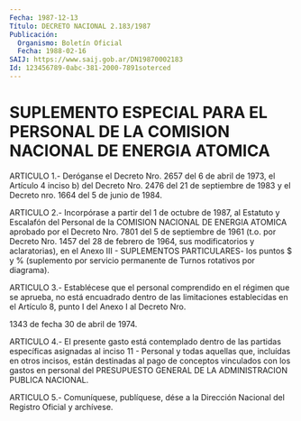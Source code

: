 ```yaml
---
Fecha: 1987-12-13
Título: DECRETO NACIONAL 2.183/1987
Publicación:
  Organismo: Boletín Oficial
  Fecha: 1988-02-16
SAIJ: https://www.saij.gob.ar/DN19870002183
Id: 123456789-0abc-381-2000-7891soterced
---
```

# SUPLEMENTO ESPECIAL PARA EL PERSONAL DE LA COMISION NACIONAL DE ENERGIA ATOMICA

<a id="1"></a>
ARTICULO  1.-  Deróganse  el  Decreto  Nro.  2657 del 6 de abril de 1973,  el  Artículo 4 inciso b) del Decreto Nro.  2476  del  21  de septiembre de  1983  y el Decreto nro. 1664 del 5 de junio de 1984.

<a id="2"></a>
ARTICULO  2.-  Incorpórase  a  partir  del 1 de octubre de 1987, al Estatuto  y  Escalafón  del  Personal de la  COMISION  NACIONAL  DE ENERGIA  ATOMICA  aprobado  por el  Decreto  Nro.  7801  del  5  de septiembre de 1961 (t.o. por  Decreto  Nro.  1457 del 28 de febrero de  1964, sus modificatorios y aclaratorias), en  el  Anexo  III  - SUPLEMENTOS   PARTICULARES-  los  puntos  $  y  %  (suplemento  por servicio permanente de Turnos rotativos por diagrama).

<a id="3"></a>
ARTICULO  3.- Establécese que el personal comprendido en el régimen que se aprueba,  no  está  encuadrado  dentro  de  las limitaciones establecidas en el Artículo 8, punto I del Anexo I al  Decreto Nro.

1343 de fecha 30 de abril de 1974.

<a id="4"></a>
ARTICULO  4.-  El  presente  gasto  está  contemplado dentro de las partidas  específicas asignadas al inciso 11  -  Personal  y  todas aquellas que,  incluídas en otros incisos, están destinadas al pago de conceptos vinculados  con los gastos en personal del PRESUPUESTO GENERAL DE LA ADMINISTRACION PUBLICA NACIONAL.

<a id="5"></a>
ARTICULO  5.- Comuníquese, publíquese, dése a la Dirección Nacional del Registro Oficial y archívese.